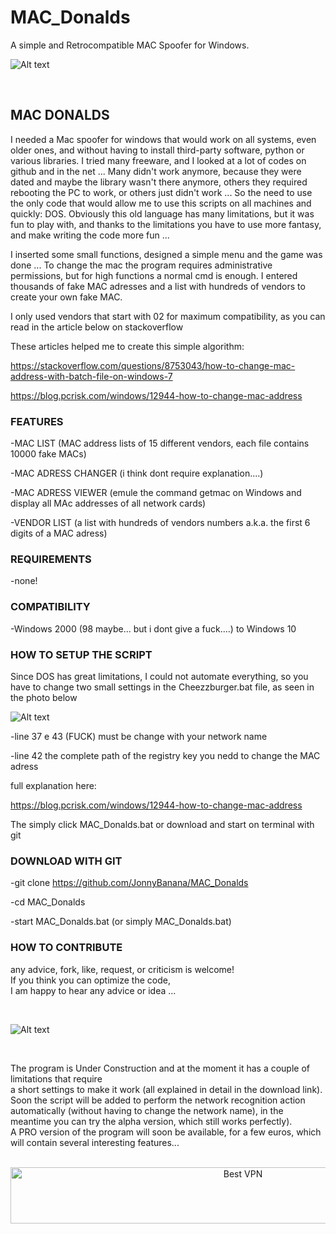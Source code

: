 # MAC_Donalds

A simple and Retrocompatible MAC Spoofer for Windows.

![Alt text](https://raw.githubusercontent.com/JonnyBanana/MAC_Donalds/master/IMG/MCDNS.PNG) 

</BR>

<h2>MAC DONALDS</h2>

I needed a Mac spoofer for windows that would work on all systems, even older ones, and without having to install third-party software, python or various libraries.
I tried many freeware, and I looked at a lot of codes on github and in the net ...
Many didn't work anymore, because they were dated and maybe the library wasn't there anymore, others they required rebooting the PC to work, or others just didn't work ...
So the need to use the only code that would allow me to use this scripts on all machines and quickly: DOS.
Obviously this old language has many limitations, but it was fun to play with, and thanks to the limitations you have to use more fantasy, and make writing the code more fun ...

I inserted some small functions, designed a simple menu and the game was done ...
To change the mac the program requires administrative permissions, but for high functions a normal cmd is enough.
I entered thousands of fake MAC adresses and a list with hundreds of vendors to create your own fake MAC.

I only used vendors that start with 02 for maximum compatibility, as you can read in the article below on stackoverflow

These articles helped me to create this simple algorithm:

https://stackoverflow.com/questions/8753043/how-to-change-mac-address-with-batch-file-on-windows-7

https://blog.pcrisk.com/windows/12944-how-to-change-mac-address


<h3>FEATURES</h3>

-MAC LIST (MAC address lists of 15 different vendors, each file contains 10000 fake MACs)

-MAC ADRESS CHANGER (i think dont require explanation....)

-MAC ADRESS VIEWER (emule the command getmac on Windows and display all MAc addresses of all network cards)

-VENDOR LIST (a list with hundreds of vendors numbers a.k.a. the first 6 digits of a MAC adress)

<h3>REQUIREMENTS</h3>

-none!

<h3>COMPATIBILITY</h3>

-Windows 2000 (98 maybe... but i dont give a fuck....) to Windows 10


<h3>HOW TO SETUP THE SCRIPT</h3>

Since DOS has great limitations, I could not automate everything, 
so you have to change two small settings in the Cheezzburger.bat file,
as seen in the photo below

![Alt text](https://raw.githubusercontent.com/JonnyBanana/MAC_Donalds/master/IMG/to-change.PNG)

-line 37 e 43 (FUCK) must be change with your network name

-line 42 the complete path of the registry key you nedd to change the MAC adress

full explanation here:

https://blog.pcrisk.com/windows/12944-how-to-change-mac-address


The simply click MAC_Donalds.bat or download and start on terminal with git

<h3>DOWNLOAD WITH GIT</h3>

-git clone https://github.com/JonnyBanana/MAC_Donalds

-cd MAC_Donalds

-start MAC_Donalds.bat (or simply MAC_Donalds.bat)

<h3>HOW TO CONTRIBUTE</h3>

any advice, fork, like, request, or criticism is welcome!</br>
If you think you can optimize the code,</br>
I am happy to hear any advice or idea ...

</BR>

![Alt text](https://raw.githubusercontent.com/JonnyBanana/MAC_Donalds/master/IMG/Cheezzburger.PNG)

</BR>

The program is Under Construction and at the moment it has a couple of limitations that require </br>
a short settings to make it work (all explained in detail in the download link).</br>
Soon the script will be added to perform the network recognition action automatically 
(without having to change the network name), in the meantime you can try the alpha version, which still works perfectly).</br>
A PRO version of the program will soon be available, for a few euros, which will contain several interesting features...</br>

</BR>
<!-- Banner -->
<div align="center">
<a href="https://www.purevpn.com/order-now.php?aff=44922&amp;a_bid=bbd0f893" target="_blank" ><img src="https://affiliates.purevpn.com/accounts/default1/6hb82wqa2l/bbd0f893.jpg" alt="Best VPN" title="Best VPN" width="728" height="90" /></a>
</BR></BR>
</div>



